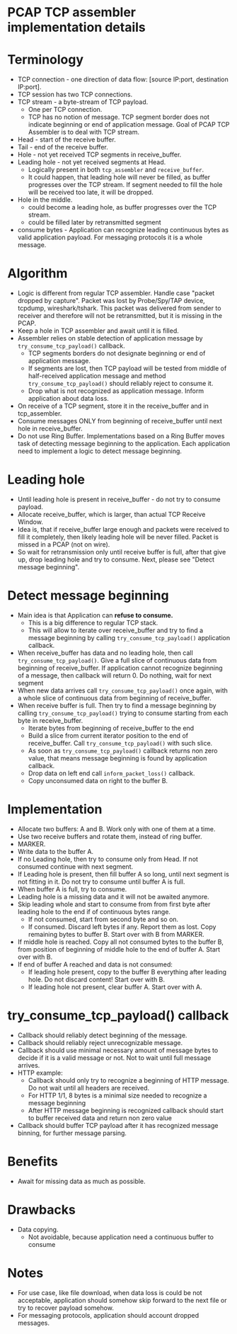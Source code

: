 # PCAP TCP assembler implementation details

# Terminology
- TCP connection - one direction of data flow: [source IP:port, destination IP:port].
- TCP session has two TCP connections.
- TCP stream - a byte-stream of TCP payload.
    - One per TCP connection.
    - TCP has no notion of message. TCP segment border does not indicate beginning or end of application message. Goal of PCAP TCP Assembler is to deal with TCP stream.
- Head - start of the receive buffer.
- Tail - end of the receive buffer.
- Hole - not yet received TCP segments in receive_buffer.
- Leading hole - not yet received segments at Head.
    - Logically present in both `tcp_assembler` and `receive_buffer`.
    - It could happen, that leading hole will never be filled, as buffer progresses over the TCP stream. If segment needed to fill the hole will be received too late, it will be dropped.
 - Hole in the middle.
    - could become a leading hole, as buffer progresses over the TCP stream.
    - could be filled later by retransmitted segment
- consume bytes - Application can recognize leading continuous bytes as valid application payload. For messaging protocols it is a whole message.

# Algorithm
- Logic is different from regular TCP assembler. Handle case "packet dropped by capture". Packet was lost by Probe/Spy/TAP device, tcpdump, wireshark/tshark. This packet was delivered from sender to receiver and therefore will not be retransmitted, but it is missing in the PCAP.
- Keep a hole in TCP assembler and await until it is filled.
- Assembler relies on stable detection of application message by `try_consume_tcp_payload()` callback.
    - TCP segments borders do not designate beginning or end of application message.
    - If segments are lost, then TCP payload will be tested from middle of half-received application message and method `try_consume_tcp_payload()` should reliably reject to consume it.
    - Drop what is not recognized as application message. Inform application about data loss.
- On receive of a TCP segment, store it in the receive_buffer and in tcp_assembler.
- Consume messages ONLY from beginning of receive_buffer until next hole in receive_buffer.
- Do not use Ring Buffer. Implementations based on a Ring Buffer moves task of detecting message beginning to the application. Each application need to implement a logic to detect message beginning.

# Leading hole
 - Until leading hole is present in receive_buffer - do not try to consume payload.
 - Allocate receive_buffer, which is larger, than actual TCP Receive Window.
 - Idea is, that if receive_buffer large enough and packets were received to fill it completely, then likely leading hole will be never filled. Packet is missed in a PCAP (not on wire).
 - So wait for retransmission only until receive buffer is full, after that give up, drop leading hole and try to consume. Next, please see "Detect message beginning".

# Detect message beginning
- Main idea is that Application can **refuse to consume.** 
    - This is a big difference to regular TCP stack. 
    - This will allow to iterate over receive_buffer and try to find a message beginning by calling `try_consume_tcp_payload()` application callback.
- When receive_buffer has data and no leading hole, then call `try_consume_tcp_payload()`. Give a full slice of continuous data from beginning of receive_buffer. If application cannot recognize beginning of a message, then callback will return 0. Do nothing, wait for next segment
- When new data arrives call `try_consume_tcp_payload()` once again, with a whole slice of continuous data from beginning of receive_buffer.
- When receive buffer is full. Then try to find a message beginning by calling `try_consume_tcp_payload()` trying to consume starting from each byte in receive_buffer.
    - Iterate bytes from beginning of receive_buffer to the end
    - Build a slice from current iterator position to the end of receive_buffer. Call `try_consume_tcp_payload()` with such slice.
    - As soon as `try_consume_tcp_payload()` callback returns non zero value, that means message beginning is found by application callback.
    - Drop data on left end call `inform_packet_loss()` callback.
    - Copy unconsumed data on right to the buffer B.
 
# Implementation
- Allocate two  buffers: A and B. Work only with one of them at a time.
- Use two receive buffers and rotate them, instead of ring buffer.
- MARKER.
- Write data to the buffer A.
- If no Leading hole, then try to consume only from Head. If not consumed continue with next segment.
- If Leading hole is present, then fill buffer A so long, until next segment is not fitting in it. Do not try to consume until buffer A is full.
- When buffer A is full, try to consume.
- Leading hole is a missing data and it will not be awaited anymore.
- Skip leading whole and start to consume from from first byte after leading hole to the end if of continuous bytes range.
    - If not consumed, start from second byte and so on.
    - If consumed. Discard left bytes if any. Report them as lost. Copy remaining bytes to buffer B. Start over with B from MARKER.
- If middle hole is reached. Copy all not consumed bytes to the buffer B, from position of beginning of middle hole to the end of buffer A. Start over with B.
- If end of buffer A reached and data is not consumed:
    - If leading hole present, copy to the buffer B everything after leading hole. Do not discard content! Start over with B.
    - If leading hole not present, clear buffer A. Start over with A.

# try_consume_tcp_payload() callback
- Callback should reliably detect beginning of the message.
- Callback should reliably reject unrecognizable message.
- Callback should use minimal necessary amount of message bytes to decide if it is a valid message or not. Not to wait until full message arrives.
- HTTP example:
    - Callback should only try to recognize a beginning of HTTP message. Do not wait until all headers are received.
    - For HTTP 1/1, 8 bytes is a minimal size needed to recognize a message beginning
    - After HTTP message beginning is recognized callback should start to buffer received data and return non zero value
- Callback should buffer TCP payload after it has recognized message binning, for further message parsing.

# Benefits
- Await for missing data as much as possible.

# Drawbacks
- Data copying.
    - Not avoidable, because application need a continuous buffer to consume

# Notes
- For use case, like file download, when data loss is could be not acceptable, application should somehow skip forward to the next file or try to recover payload somehow.
- For messaging protocols, application should account dropped messages.